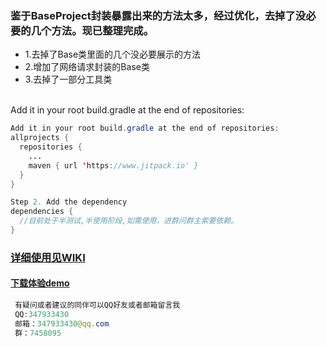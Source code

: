 ### 鉴于BaseProject封装暴露出来的方法太多，经过优化，去掉了没必要的几个方法。现已整理完成。
* 1.去掉了Base类里面的几个没必要展示的方法
* 2.增加了网络请求封装的Base类
* 3.去掉了一部分工具类
<br>
Add it in your root build.gradle at the end of repositories:<br>

```java
Add it in your root build.gradle at the end of repositories:
allprojects {
  repositories {
    ...
    maven { url 'https://www.jitpack.io' }
  }
}

Step 2. Add the dependency
dependencies {
  //目前处于半测试,半使用阶段,如需使用，进群问群主索要依赖。
}
```

### [详细使用见WIKI](https://github.com/YLAndsoft/FBase/wiki) 

#### [下载体验demo](https://project-1256156566.cos.ap-chengdu.myqcloud.com/demo.apk) 

```java 
 有疑问或者建议的同伴可以QQ好友或者邮箱留言我
 QQ:347933430
 邮箱：347933430@qq.com
 群：7458095
```
